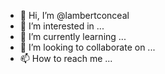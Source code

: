 - 👋 Hi, I’m @lambertconceal
- 👀 I’m interested in ...
- 🌱 I’m currently learning ...
- 💞️ I’m looking to collaborate on ...
- 📫 How to reach me ...

<!---
lambertconceal/lambertconceal is a ✨ special ✨ repository because its `README.md` (this file) appears on your GitHub profile.
You can click the Preview link to take a look at your changes.
--->
